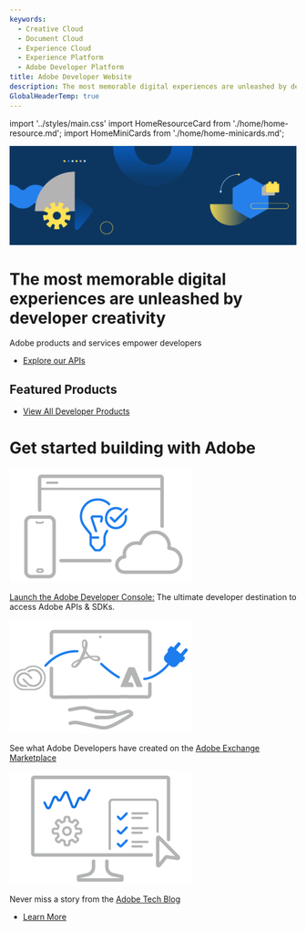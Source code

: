 ```yaml
---
keywords:
  - Creative Cloud
  - Document Cloud
  - Experience Cloud
  - Experience Platform
  - Adobe Developer Platform
title: Adobe Developer Website
description: The most memorable digital experiences are unleashed by developer creativity. Adobe products and services empower developers.
GlobalHeaderTemp: true  
---
```


import '../styles/main.css'
import HomeResourceCard from './home/home-resource.md';
import HomeMiniCards from './home/home-minicards.md';


<Hero slots="image, heading, text, buttons" variant="fullwidth" background="rgb(15, 55, 95)" className="index-hero"/>

![](./images/F_Illu_DevEcoHomepage_1440x500_2x.png)

# The most memorable digital experiences are unleashed by developer creativity

Adobe products and services empower developers

* [Explore our APIs](/apis)

<TitleBlock slots="heading" theme="lightest" className="Get-started-building"/>

## Featured Products

<HomeMiniCards />

<TextBlock slots="buttons" isCentered theme="lightest"  className='Use-cases-for-Adobe-Document-Services home-news-button index-developer-products'/>

- [View All Developer Products](/apis)


<TitleBlock slots="heading" theme="lightest" className="Get-started-building"/>

# Get started building with Adobe

<TextBlock slots="image, text" width="33%" isCentered theme="lightest" className="text-style index-developer-products"/>

![](./images/home-illustration1.png)

[Launch the Adobe Developer Console:](http://developer.adobe.com/console) The ultimate developer destination to access Adobe APIs & SDKs.


<TextBlock slots="image, text" width="33%" isCentered theme="lightest" className="text-style index-exchange-adobe"/>

![](./images/home-illustration2.png)

See what Adobe Developers have created on the [Adobe Exchange Marketplace](http://exchange.adobe.com/) 


<TextBlock slots="image, text" width="33%" isCentered theme="lightest" className="text-style index-adobe-tech-blog"/>

![](./images/home-illustration3.png)

Never miss a story from the [Adobe Tech Blog](http://blog.developer.adobe.com/)



<WrapperComponent slots="content" repeat="1" theme="lightest" className="Use-cases-for-Adobe-Document-Services"/>

<HomeResourceCard />

<TextBlock slots="buttons" isCentered theme="lightest"  className='Use-cases-for-Adobe-Document-Services home-news-button index-learn-more'/>

- [Learn More](https://developer.adobe.com/news/)